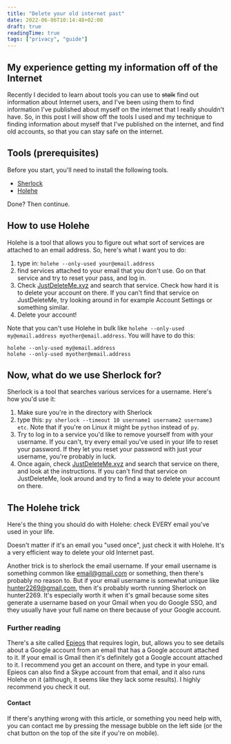 ```yaml
---
title: "Delete your old internet past"
date: 2022-06-06T10:14:48+02:00
draft: true
readingTime: true
tags: ["privacy", "guide"]
---
```


## My experience getting my information off of the Internet
Recently I decided to learn about tools you can use to ~~stalk~~ find out information about Internet users, and I've been using them to find information I've published about myself on the internet that I really shouldn't have. So, in this post I will show off the tools I used and my technique to finding information about myself that I've published on the internet, and find old accounts, so that you can stay safe on the internet.

## Tools (prerequisites)
Before you start, you'll need to install the following tools.
- [Sherlock](https://sherlock-project.github.io)
- [Holehe](https://github.com/megadose/holehe)

Done? Then continue.

## How to use Holehe
Holehe is a tool that allows you to figure out what sort of services are attached to an email address. So, here's what I want you to do:
1. type in: ``holehe --only-used your@email.address``
2. find services attached to your email that you don't use. Go on that service and try to reset your pass, and log in.
3. Check [JustDeleteMe.xyz](https://justdeleteme.xyz) and search that service. Check how hard it is to delete your account on there. If you can't find that service on JustDeleteMe, try looking around in for example Account Settings or something similar.
4. Delete your account!

Note that you can't use Holehe in bulk like ``holehe --only-used my@email.address myother@email.address``. You will have to do this:
```
holehe --only-used my@email.address
holehe --only-used myother@email.address
```
## Now, what do we use Sherlock for?
Sherlock is a tool that searches various services for a username. Here's how you'd use it:
1. Make sure you're in the directory with Sherlock
2. type this: ``py sherlock --timeout 10 username1 username2 username3 etc``. Note that if you're on Linux it might be ``python`` instead of ``py``.
3. Try to log in to a service you'd like to remove yourself from with your username. If you can't, try every email you've used in your life to reset your password. If they let you reset your password with just your username, you're probably in luck.
4. Once again, check [JustDeleteMe.xyz](https://justdeleteme.xyz) and search that service on there, and look at the instructions. If you can't find that service on JustDeleteMe, look around and try to find a way to delete your account on there.

## The Holehe trick
Here's the thing you should do with Holehe: check EVERY email you've used in your life.

Doesn't matter if it's an email you "used once", just check it with Holehe. It's a very efficient way to delete your old Internet past.

Another trick is to sherlock the email username. If your email username is something common like email@gmail.com or something, then there's probably no reason to. But if your email username is somewhat unique like hunter2269@gmail.com, then it's probably worth running Sherlock on hunter2269. It's especially worth it when it's gmail because some sites generate a username based on your Gmail when you do Google SSO, and they usually have your full name on there because of your Google account.

### Further reading
There's a site called [Epieos](https://epieos.com) that requires login, but, allows you to see details about a Google account from an email that has a Google account attached to it. If your email is Gmail then it's definitely got a Google account attached to it. I recommend you get an account on there, and type in your email. Epieos can also find a Skype account from that email, and it also runs Holehe on it (although, it seems like they lack some results). I highly recommend you check it out.

#### Contact
If there's anything wrong with this article, or something you need help with, you can contact me by pressing the message bubble on the left side (or the chat button on the top of the site if you're on mobile).